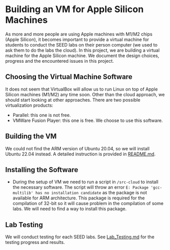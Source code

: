 # Building an VM for Apple Silicon Machines

As more and more people are using Apple machines with M1/M2
chips (Apple Silicon), it becomes important to provide 
a virtual machine for students to conduct the SEED labs 
on their person computer (we used to ask them to
do the labs the cloud). In this project, we are building 
a virtual machine for the Apple Silicon machine. 
We document the design choices, progress and the encountered 
issues in this project. 


## Choosing the Virtual Machine Software 

It does not seem that VirtualBox will allow us to run
Linux on top of Apple Silicon machines (M1/M2) any time soon.
Other than the cloud approach, we should start looking at
other approaches. There are two possible virtualization
products:

- Parallel: this one is not free.
- VMWare Fusion Player: this one is free. We choose to use this software.


## Building the VM

We could not find the ARM version of Ubuntu 20.04, so we will install
Ubuntu 22.04 instead. A detailed instruction is provided in [README.md](./README.md).


## Installing the Software 

- During the setup of VM we need to run a script in ```/src-cloud``` to install
  the necessary software. The script will throw an error ```E: Package 'gcc-multilib' has no installation candidate```
  as the package is not available for ARM architecture. This package is required for the compilation of 32-bit so it will cause
  problem in the compilation of some labs. We will need to find a way to install this package.


## Lab Testing 

We will conduct testing for each SEED labs. 
See [Lab_Testing.md](./Lab_Testing.md) for the testing progress and results. 

